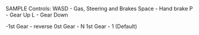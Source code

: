 SAMPLE
Controls: 
WASD - Gas, Steering and Brakes
Space - Hand brake
P - Gear Up
L - Gear Down

-1st Gear - reverse
0st Gear - N
1st Gear - 1 (Default)